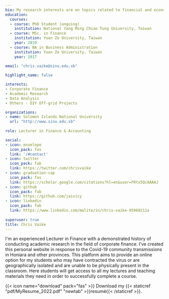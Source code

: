 ```yaml
---
bio: My research interests are on topics related to financial and economic effects of politically induced uncertainty.
education:
  courses:
  - course: PhD Student (ongoing)
    institution: National Yang Ming Chiao Tung University, Taiwan
  - course: MSc. in Finance
    institution: Yuan Ze University, Taiwan
    year: 2019
  - course: BA in Business Administration
    institution: Yuan Ze University, Taiwan
    year: 2017
    
email: "chris.vaike@sinu.edu.sb"

highlight_name: false

interests:
- Corporate Finance
- Academic Research
- Data Analysis
- Others - DIY Off-grid Projects

organizations:
- name: Solomon Islands National University
  url: "http://www.sinu.edu.sb"
  
role: Lecturer in Finance & Accounting

social:
- icon: envelope
  icon_pack: fas
  link: '/#contact'
- icon: twitter
  icon_pack: fab
  link: https://twitter.com/chrisvaike
- icon: graduation-cap
  icon_pack: fas
  link: https://scholar.google.com/citations?hl=en&user=FRtx5QcAAAAJ
- icon: github
  icon_pack: fab
  link: https://github.com/jaivicy
- icon: linkedin
  icon_pack: fab
  link: https://www.linkedin.com/mwlite/in/chris-vaike-95960211a
  
superuser: true
title: Chris Vaike
---
```


I'm an experienced Lecturer in Finance with a demonstrated history of conducting academic research in the field of corporate finance. I've created this personal website in response to the Covid-19 community transmissions in Honiara and other provinces. This platform aims to provide an online option for my students who may have contracted the virus or are geographically isolated and are unable to be physically present in the classroom. Here students will get access to all my lectures and teaching materials they need in order to successfully complete a course.

{{< icon name="download" pack="fas" >}} Download my {{< staticref "pdf/MyResume_2022.pdf" "newtab" >}}resumé{{< /staticref >}}.
